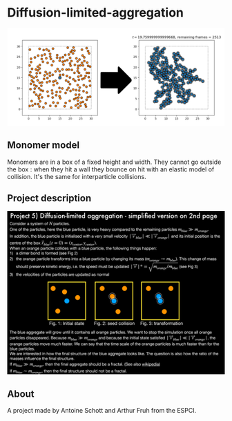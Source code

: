 # Diffusion-limited-aggregation

![Simulation illustration](sim.png?raw=true)

## Monomer model

Monomers are in a box of a fixed height and width. They cannot go outside the box : when they hit a wall they bounce on hit with an elastic model of collision. It's the same for interparticle collisions.

## Project description

![Description](Project.png?raw=true)

## About

A project made by Antoine Schott and Arthur Fruh from the ESPCI.
